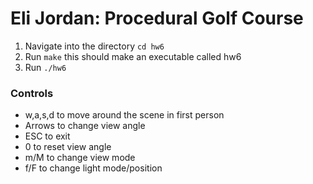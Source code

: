 <h1>Eli Jordan: Procedural Golf Course</h1>
<ol>
    <li>Navigate into the directory <code>cd hw6</code></li>
    <li>Run <code>make</code> this should make an executable called hw6</li>
    <li>Run <code>./hw6</code></li>
</ol>
<h3>Controls</h3>
<ul>
    <li>w,a,s,d to move around the scene in first person</li>
    <li>Arrows to change view angle</li>
    <li>ESC to exit</li>
    <li>0 to reset view angle</li>
    <li>m/M to change view mode</li>
    <li>f/F to change light mode/position</li>
</ul>
